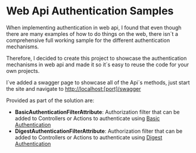 Web Api Authentication Samples
===================


When implementing authentication in web api, I found that even though there are many examples of how to do things on the web, there isn´t a comprehensive full working sample for the different authentication mechanisms.

Therefore, I decided to create this project to showcase the authentication mechanisms in web api and made it so it´s easy to reuse the code for your own projects.


I´ve added a swagger page to showcase all of the Api´s methods, just start the site and navigate to [http://localhost:[port]/swagger](http://localhost:%5Bport%5D/swagger)

Provided as part of the solution are:

 - **BasicAuthenticationFilterAttribute**: Authorization filter that can be added to Controllers or Actions to authenticate using [Basic Authentication](https://en.wikipedia.org/wiki/Basic_access_authentication)
 - **DigestAuthenticationFilterAttribute**: Authorization filter that can be added to Controllers or Actions to authenticate using [Digest Authentication](https://en.wikipedia.org/wiki/Digest_access_authentication)

